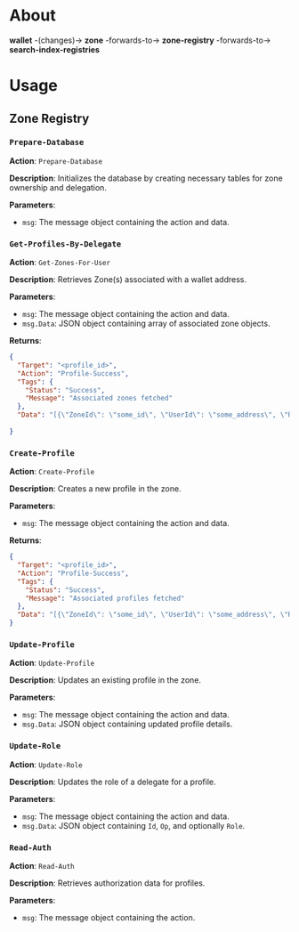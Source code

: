 # About
**wallet**  -(changes)->  **zone**   -forwards-to->  **zone-registry**  -forwards-to->  **search-index-registries**

# Usage
## Zone Registry
### `Prepare-Database`

**Action**: `Prepare-Database`

**Description**: Initializes the database by creating necessary tables for zone ownership and delegation.

**Parameters**:
- `msg`: The message object containing the action and data.

### `Get-Profiles-By-Delegate`

**Action**: `Get-Zones-For-User`

**Description**: Retrieves Zone(s) associated with a wallet address.

**Parameters**:
- `msg`: The message object containing the action and data.
- `msg.Data`: JSON object containing array of associated zone objects.

**Returns**:
```json
{
  "Target": "<profile_id>",
  "Action": "Profile-Success",
  "Tags": {
    "Status": "Success",
    "Message": "Associated zones fetched"
  },
  "Data": "[{\"ZoneId\": \"some_id\", \"UserId\": \"some_address\", \"Role\": \"Owner\"}]"
  
}
```

### `Create-Profile`

**Action**: `Create-Profile`

**Description**: Creates a new profile in the zone.

**Parameters**:
- `msg`: The message object containing the action and data.

**Returns**:
```json
{
  "Target": "<profile_id>",
  "Action": "Profile-Success",
  "Tags": {
    "Status": "Success",
    "Message": "Associated profiles fetched"
  },
  "Data": "[{\"ZoneId\": \"some_id\", \"UserId\": \"some_address\", \"Role\": \"Owner\"}]"
}
```

### `Update-Profile`

**Action**: `Update-Profile`

**Description**: Updates an existing profile in the zone.

**Parameters**:
- `msg`: The message object containing the action and data.
- `msg.Data`: JSON object containing updated profile details.

### `Update-Role`

**Action**: `Update-Role`

**Description**: Updates the role of a delegate for a profile.

**Parameters**:
- `msg`: The message object containing the action and data.
- `msg.Data`: JSON object containing `Id`, `Op`, and optionally `Role`.

### `Read-Auth`

**Action**: `Read-Auth`

**Description**: Retrieves authorization data for profiles.

**Parameters**:
- `msg`: The message object containing the action.